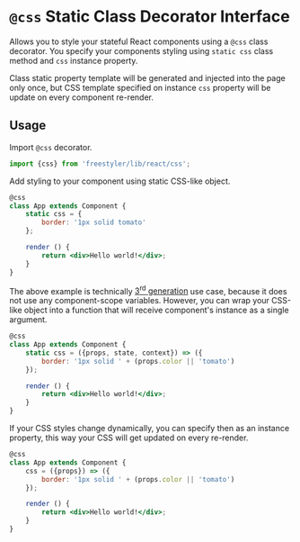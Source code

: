 # `@css` Static Class Decorator Interface

Allows you to style your stateful React components using a `@css` class decorator. You specify
your components styling using `static css` class method and `css` instance property.

Class static property template will be generated and injected into the page only once, but
CSS template specified on instance `css` property will be update on every component re-render.

## Usage

Import `@css` decorator.

```js
import {css} from 'freestyler/lib/react/css';
```

Add styling to your component using static CSS-like object.

```jsx
@css
class App extends Component {
    static css = {
        border: '1px solid tomato'
    };

    render () {
        return <div>Hello world!</div>;
    }
}
```

The above example is technically [3<sup>rd</sup> generation](./3rd-gen.md) use case, because it does not use any
component-scope variables. However, you can wrap your CSS-like object into a function that
will receive component's instance as a single argument.

```jsx
@css
class App extends Component {
    static css = ({props, state, context}) => ({
        border: '1px solid ' + (props.color || 'tomato')
    });

    render () {
        return <div>Hello world!</div>;
    }
}
```

If your CSS styles change dynamically, you can specify then as an instance property, this way your
CSS will get updated on every re-render.

```jsx
@css
class App extends Component {
    css = ({props}) => ({
        border: '1px solid ' + (props.color || 'tomato')
    });

    render () {
        return <div>Hello world!</div>;
    }
}
```
